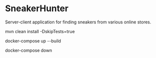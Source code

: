 # SneakerHunter
Server-client application for finding sneakers from various online stores.

mvn clean install -DskipTests=true

docker-compose up --build

docker-compose down 
